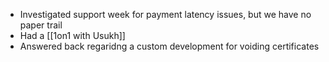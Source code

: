 - Investigated support week for payment latency issues, but we have no paper trail
- Had a [[1on1 with Usukh]]
- Answered back regaridng a custom development for voiding certificates